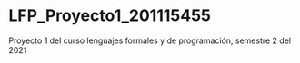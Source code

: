 # LFP_Proyecto1_201115455
Proyecto 1 del curso lenguajes formales y de programación, semestre 2 del 2021
